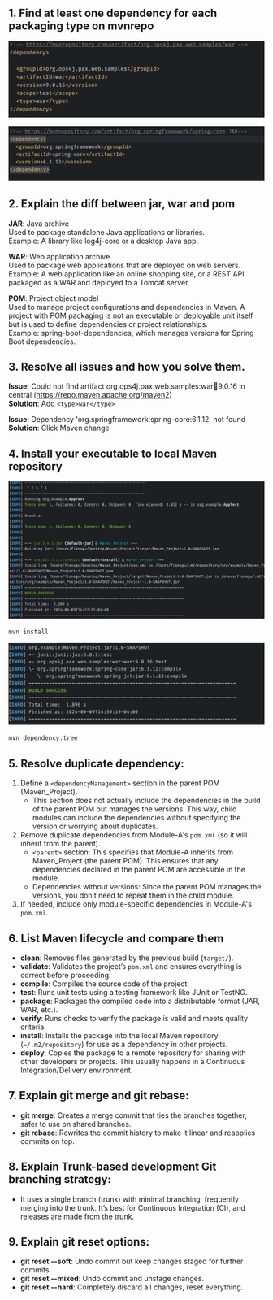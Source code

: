 
## 1. Find at least one dependency for each packaging type on mvnrepo


![1.png](img/1.png)


![2.png](img/2.png)
## 2. Explain the diff between jar, war and pom

**JAR**: Java archive  
Used to package standalone Java applications or libraries.  
Example: A library like log4j-core or a desktop Java app.

**WAR**: Web application archive  
Used to package web applications that are deployed on web servers.  
Example: A web application like an online shopping site, or a REST API packaged as a WAR and deployed to a Tomcat server.

**POM**: Project object model  
Used to manage project configurations and dependencies in Maven. A project with POM packaging is not an executable or deployable unit itself but is used to define dependencies or project relationships.  
Example: spring-boot-dependencies, which manages versions for Spring Boot dependencies.

## 3. Resolve all issues and how you solve them.

**Issue**: Could not find artifact org.ops4j.pax.web.samples:war:jar:9.0.16 in central (https://repo.maven.apache.org/maven2)  
**Solution**: Add `<type>war</type>`

**Issue**: Dependency 'org.springframework:spring-core:6.1.12' not found  
**Solution**: Click Maven change 

## 4. Install your executable to local Maven repository
![3.png](img/3.png)
```bash
mvn install
```
![4.png](img/4.png)
```bash
mvn dependency:tree
```

## 5. Resolve duplicate dependency:

1. Define a `<dependencyManagement>` section in the parent POM (Maven_Project).
   - This section does not actually include the dependencies in the build of the parent POM but manages the versions. This way, child modules can include the dependencies without specifying the version or worrying about duplicates.
2. Remove duplicate dependencies from Module-A's `pom.xml` (so it will inherit from the parent).
   - `<parent>` section: This specifies that Module-A inherits from Maven_Project (the parent POM). This ensures that any dependencies declared in the parent POM are accessible in the module.
   - Dependencies without versions: Since the parent POM manages the versions, you don’t need to repeat them in the child module.
3. If needed, include only module-specific dependencies in Module-A's `pom.xml`.

## 6. List Maven lifecycle and compare them

- **clean**: Removes files generated by the previous build (`target/`).
- **validate**: Validates the project’s `pom.xml` and ensures everything is correct before proceeding.
- **compile**: Compiles the source code of the project.
- **test**: Runs unit tests using a testing framework like JUnit or TestNG.
- **package**: Packages the compiled code into a distributable format (JAR, WAR, etc.).
- **verify**: Runs checks to verify the package is valid and meets quality criteria.
- **install**: Installs the package into the local Maven repository (`~/.m2/repository`) for use as a dependency in other projects.
- **deploy**: Copies the package to a remote repository for sharing with other developers or projects. This usually happens in a Continuous Integration/Delivery environment.

## 7. Explain git merge and git rebase:

- **git merge**: Creates a merge commit that ties the branches together, safer to use on shared branches.
- **git rebase**: Rewrites the commit history to make it linear and reapplies commits on top.

## 8. Explain Trunk-based development Git branching strategy:

- It uses a single branch (trunk) with minimal branching, frequently merging into the trunk. It’s best for Continuous Integration (CI), and releases are made from the trunk.

## 9. Explain git reset options:

- **git reset --soft**: Undo commit but keep changes staged for further commits.
- **git reset --mixed**: Undo commit and unstage changes.
- **git reset --hard**: Completely discard all changes, reset everything.
